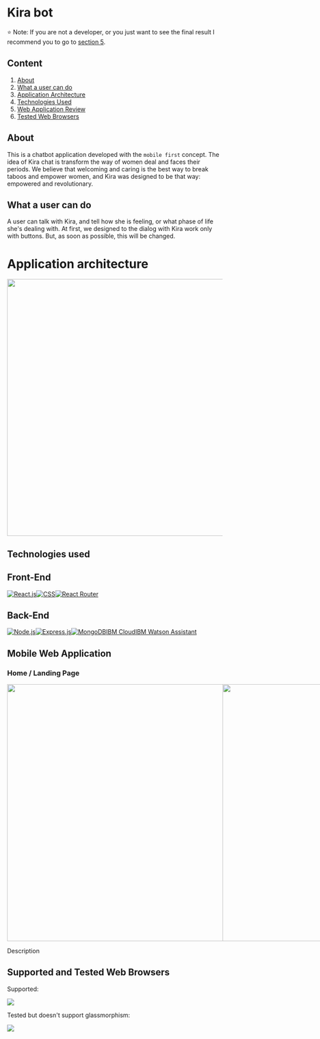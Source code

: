# Kira bot
 
 ⭐️ Note: If you are not a developer, or you just want to see the final result I recommend you to go to [section 5](#mobile-web-application).

## Content

 1. [About](#about)
 2. [What a user can do](#what-a-user-can-do)
 3. [Application Architecture](#application-architecture)
 4. [Technologies Used](#technologies-used)
 5. [Web Application Review](#mobile-web-application)
 6. [Tested Web Browsers](#supported-and-tested-web-browsers)


## About

This is a chatbot application developed with the `mobile first` concept. The idea of Kira chat is transform the way of women deal and faces their periods. We believe that welcoming and caring is the best way to break taboos and empower women, and Kira was designed to be that way: empowered and revolutionary.

## What a user can do

A user can talk with Kira, and tell how she is feeling, or what phase of life she's dealing with. At first, we designed to the dialog with Kira work only with buttons. But, as soon as possible, this will be changed.

 # Application architecture
 <img src="./readmeImages/architecture.png" width=600/>

 ## Technologies used
 Front-End
 -----
 
 <div style="display:flex">
 <a href="https://reactjs.org/"><img src="https://img.shields.io/badge/React-20232A?style=for-the-badge&logo=react&logoColor=61DAFB" alt="React.js"/></a>
 <a href="https://developer.mozilla.org/pt-BR/docs/Web/CSS"><img src="https://img.shields.io/badge/CSS-239120?&style=for-the-badge&logo=css3&logoColor=white" alt="CSS"/></a>
 <a href="https://reactrouter.com/"><img src="https://img.shields.io/badge/React_Router-CA4245?style=for-the-badge&logo=react-router&logoColor=white" alt="React Router"/></a>
</div>

Back-End
----
<div style="display:flex">
 <a href="https://nodejs.org/en/docs/"><img src="https://img.shields.io/badge/Node.js-43853D?style=for-the-badge&logo=node.js&logoColor=white" alt="Node.js" /></a>
 <a href="https://expressjs.com/"><img src="https://img.shields.io/badge/Express.js-404D59?style=for-the-badge" alt="Express.js"/></a>
 <a href="https://www.mongodb.com/"><img src="https://img.shields.io/badge/MongoDB-4EA94B?style=for-the-badge&logo=mongodb&logoColor=white" alt="MongoDB"/></a>
   <br> <a href="https://cloud.ibm.com/">IBM Cloud</a>
  <br> <a href="https://cloud.ibm.com/catalog/services/watson-assistant">IBM Watson Assistant</a>
</div>


## Mobile Web Application
### Home / Landing Page

<div style="display:flex;">
<img src="./readme_images/front_mobile/home.png" height=600/>
<img src="./readme_images/front_mobile/drawer.png" height=600/>
</div>

Description


## Supported and Tested Web Browsers
Supported:

<img src="https://img.shields.io/badge/Google%20Chrome-4285F4?style=for-the-badge&logo=GoogleChrome&logoColor=white"/>

Tested but doesn't support glassmorphism:

<img src="https://img.shields.io/badge/Firefox-FF7139?style=for-the-badge&logo=Firefox-Browser&logoColor=white"/>
